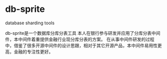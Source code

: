 # db-sprite
database sharding tools

db-sprite是一个数据库分库分表工具
本人在银行参与研发并应用了分库分表中间件，本中间件着重提供金融行业现分库分表的方案。
在从事中间件研发的过程中，借鉴了很多开源中间件的设计思跟，相对于其它开源产品，本中间件易用性更高，金融的专注性更好。
